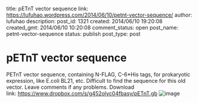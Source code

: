 title: pETnT vector sequence
link: https://lufuhao.wordpress.com/2014/06/10/petnt-vector-sequence/
author: lufuhao
description: 
post_id: 1321
created: 2014/06/10 19:20:08
created_gmt: 2014/06/10 10:20:08
comment_status: open
post_name: petnt-vector-sequence
status: publish
post_type: post

# pETnT vector sequence

PETnT vector sequence, containing N-FLAG, C-6*His tags, for prokaryotic expression, like E.coli BL21, etc. Difficult to find the sequence for this old vector. Leave comments if any problems. Download link: <https://www.dropbox.com/s/g452olyc04fbasy/pETnT.gb> ![image](https://lufuhao.files.wordpress.com/2014/06/image_thumb.png)